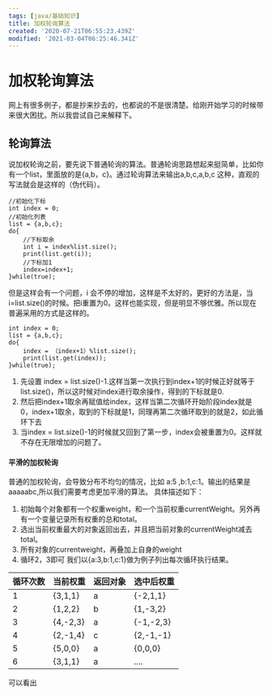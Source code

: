```yaml
---
tags: [java/基础知识]
title: 加权轮询算法
created: '2020-07-21T06:55:23.439Z'
modified: '2021-03-04T06:25:46.341Z'
---
```


# 加权轮询算法

网上有很多例子，都是抄来抄去的，也都说的不是很清楚。给刚开始学习的时候带来很大困扰。所以我尝试自己来解释下。

## 轮询算法
说加权轮询之前，要先说下普通轮询的算法。普通轮询思路想起来挺简单，比如你有一个list，里面放的是{a,b，c}。通过轮询算法来输出a,b,c,a,b,c 这种，直观的写法就会是这样的（伪代码）。
```
//初始化下标
int index = 0;
//初始化列表
list = {a,b,c};
do{
    //下标取余
    int i = index%list.size();
    print(list.get(i));
    //下标加1
    index=index+1;
}while(true);
```
但是这样会有一个问题，i 会不停的增加，这样是不太好的，更好的方法是，当i=list.size()的时候。把i重置为0。这样也能实现，但是明显不够优雅。所以现在普遍采用的方式是这样的。
```
int index = 0;
list = {a,b,c};
do{
    index = （index+1）%list.size();
    print(list.get(index));
}while(true);

```
1. 先设置 index = list.size()-1.这样当第一次执行到index+1的时候正好就等于list.size()，所以这时候对index进行取余操作，得到的下标就是0.
2. 然后把index+1取余再赋值给index，这样当第二次循环开始阶段index就是0，index+1取余，取到的下标就是1，同理再第二次循环取到的就是2，如此循环下去
3. 当index = list.size()-1的时候就又回到了第一步，index会被重置为0。这样就不存在无限增加的问题了。

#### 平滑的加权轮询
普通的加权轮询，会导致分布不均匀的情况，比如 a:5 ,b:1,c:1。输出的结果是aaaaabc,所以我们需要考虑更加平滑的算法。
具体描述如下：
1. 初始每个对象都有一个权重weight，和一个当前权重currentWeight。另外再有一个变量记录所有权重的总和total。
2. 选出当前权重最大的对象返回出去，并且把当前对象的currentWeight减去total。
3. 所有对象的currentweight，再叠加上自身的weight
4. 循环2，3即可
我们以{a:3,b:1,c:1}做为例子列出每次循环执行结果。

循环次数|当前权重|返回对象|选中后权重
-|-|-|-
1|{3,1,1}|a|{-2,1,1}
2|{1,2,2}|b|{1,-3,2}
3|{4,-2,3}|a|{-1,-2,3}
4|{2,-1,4}|c|{2,-1,-1}
5|{5,0,0}|a|{0,0,0}
6|{3,1,1}|a|....

可以看出

